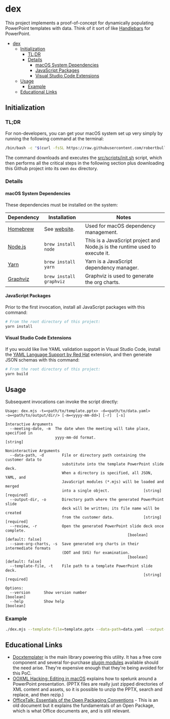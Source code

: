 # dex

This project implements a proof-of-concept for dynamically populating PowerPoint templates with data. Think of it sort of like [Handlebars](https://handlebarsjs.com/) for PowerPoint.

-   [dex](#dex)
    -   [Initialization](#initialization)
        -   [TL;DR](#tldr)
        -   [Details](#details)
            -   [macOS System Dependencies](#macos-system-dependencies)
            -   [JavaScript Packages](#javascript-packages)
            -   [Visual Studio Code Extensions](#visual-studio-code-extensions)
    -   [Usage](#usage)
        -   [Example](#example)
    -   [Educational Links](#educational-links)

## Initialization

### TL;DR

For non-developers, you can get your macOS system set up very simply by running the following command at the terminal:

```bash
/bin/bash -c "$(curl -fsSL https://raw.githubusercontent.com/robertbullen/dex/master/src/scripts/init.sh)"
```

The command downloads and executes the [src/scripts/init.sh](src/scripts/init.sh) script, which then performs all the critical steps in the following section plus downloading this Github project into its own `dex` directory.

### Details

#### macOS System Dependencies

These dependencies must be installed on the system:

| Dependency | Installation | Notes |
| --- | --- | --- |
| [Homebrew](https://brew.sh) | See [website](https://brew.sh). | Used for macOS dependency management. |
| [Node.js](https://nodejs.org/) | `brew install node` | This is a JavaScript project and Node.js is the runtime used to execute it. |
| [Yarn](https://yarnpkg.com/) | `brew install yarn` | Yarn is a JavaScript dependency manager. |
| [Graphviz](https://graphviz.org/) | `brew install graphviz` | Graphviz is used to generate the org charts. |

#### JavaScript Packages

Prior to the first invocation, install all JavaScript packages with this command:

```bash
# From the root directory of this project:
yarn install
```

#### Visual Studio Code Extensions

If you would like live YAML validation support in Visual Studio Code, install the [YAML Language Support by Red Hat](https://marketplace.visualstudio.com/items?itemName=redhat.vscode-yaml) extension, and then generate JSON schemas with this command:

```bash
# From the root directory of this project:
yarn build
```

## Usage

Subsequent invocations can invoke the script directly:

```plaintext
Usage: dex.mjs -t=<path/to/template.pptx> -d=<path/to/data.yaml>
-o=<path/to/output/dir/> [-m=<yyyy-mm-dd>] [-r]  [-s]

Interactive Arguments
  --meeting-date, -m  The date when the meeting will take place, specified in
                      yyyy-mm-dd format.                                [string]

Noninteractive Arguments
  --data-path, -d        File or directory path containing the customer data to
                         substitute into the template PowerPoint slide deck.
                         When a directory is specified, all JSON, YAML, and
                         JavaScript modules (*.mjs) will be loaded and merged
                         into a single object.               [string] [required]
  --output-dir, -o       Directory path where the generated PowerPoint slide
                         deck will be written; its file name will be created
                         from the customer data.             [string] [required]
  --review, -r           Open the generated PowerPoint slide deck once complete.
                                                      [boolean] [default: false]
  --save-org-charts, -s  Save generated org charts in their intermediate formats
                         (DOT and SVG) for examination.
                                                      [boolean] [default: false]
  --template-file, -t    File path to a template PowerPoint slide deck.
                                                             [string] [required]

Options:
  --version      Show version number                                   [boolean]
  --help         Show help                                             [boolean]
```

### Example

```bash
./dex.mjs --template-file=template.pptx --data-path=data.yaml --output-dir=output --review
```

## Educational Links

-   [Docxtemplater](https://docxtemplater.com/docs/get-started-node/) is the main library powering this utility. It has a free core component and several for-purchase [plugin modules](https://docxtemplater.com/pricing/) available should the need arise. They're expensive enough that they're being avoided for this PoC.
-   [OOXML Hacking: Editing in macOS](https://www.brandwares.com/bestpractices/2015/11/xml-hacking-editing-in-os-x/) explains how to spelunk around a PowerPoint presentation. (PPTX files are really just zipped directories of XML content and assets, so it is possible to unzip the PPTX, search and replace, and then rezip.)
-   [OfficeTalk: Essentials of the Open Packaging Conventions](<https://docs.microsoft.com/en-us/previous-versions/office/office-12/ee361919(v=office.12)>) - This is an old document but it explains the fundamentals of an Open Package, which is what Office documents are, and is still relevant.
